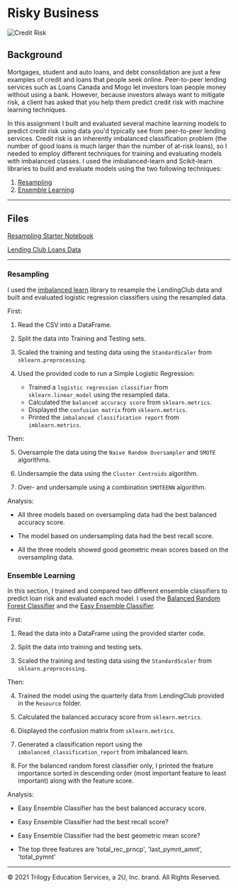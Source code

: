 # Risky Business
 
![Credit Risk](Images/credit-risk.jpg)

## Background

Mortgages, student and auto loans, and debt consolidation are just a few examples of credit and loans that people seek online. Peer-to-peer lending services such as Loans Canada and Mogo let investors loan people money without using a bank. However, because investors always want to mitigate risk, a client has asked that you help them predict credit risk with machine learning techniques.

In this assignment I built and evaluated several machine learning models to predict credit risk using data you'd typically see from peer-to-peer lending services. Credit risk is an inherently imbalanced classification problem (the number of good loans is much larger than the number of at-risk loans), so I needed to employ different techniques for training and evaluating models with imbalanced classes. I used the imbalanced-learn and Scikit-learn libraries to build and evaluate models using the two following techniques:

1. [Resampling](#Resampling)
2. [Ensemble Learning](#Ensemble-Learning)

- - -

## Files

[Resampling Starter Notebook](Starter_Code/credit_risk_resampling.ipynb)

[Lending Club Loans Data](Resources/LoanStats_2019Q1.csv.zip)

- - -

### Resampling

I used the [imbalanced learn](https://imbalanced-learn.readthedocs.io) library to resample the LendingClub data and built and evaluated logistic regression classifiers using the resampled data.

First:

1. Read the CSV into a DataFrame.

2. Split the data into Training and Testing sets.

3. Scaled the training and testing data using the `StandardScaler` from `sklearn.preprocessing`.

4. Used the provided code to run a Simple Logistic Regression:
    * Trained a `logistic regression classifier` from `sklearn.linear_model` using the resampled data.
    * Calculated the `balanced accuracy score` from `sklearn.metrics`.
    * Displayed the `confusion matrix` from `sklearn.metrics`.
    * Printed the `imbalanced classification report` from `imblearn.metrics`.

Then:

5. Oversample the data using the `Naive Random Oversampler` and `SMOTE` algorithms.

6. Undersample the data using the `Cluster Centroids` algorithm.

7. Over- and undersample using a combination `SMOTEENN` algorithm.


Analysis:

* All three models based on oversampling data had the best balanced accuracy score.
>
* The model based on undersampling data had the best recall score. 
>
* All the three models showed good geometric mean scores based on the oversampling data.

### Ensemble Learning

In this section, I trained and compared two different ensemble classifiers to predict loan risk and evaluated each model. I used the [Balanced Random Forest Classifier](https://imbalanced-learn.org/stable/references/generated/imblearn.ensemble.BalancedRandomForestClassifier.html) and the [Easy Ensemble Classifier](https://imbalanced-learn.org/stable/references/generated/imblearn.ensemble.EasyEnsembleClassifier.html). 

First:

1. Read the data into a DataFrame using the provided starter code.

2. Split the data into training and testing sets.

3. Scaled the training and testing data using the `StandardScaler` from `sklearn.preprocessing`.


Then:

4. Trained the model using the quarterly data from LendingClub provided in the `Resource` folder.

5. Calculated the balanced accuracy score from `sklearn.metrics`.

6. Displayed the confusion matrix from `sklearn.metrics`.

7. Generated a classification report using the `imbalanced_classification_report` from imbalanced learn.

8. For the balanced random forest classifier only, I printed the feature importance sorted in descending order (most important feature to least important) along with the feature score.


Analysis:

* Easy Ensemble Classifier has the best balanced accuracy score.

* Easy Ensemble Classifier had the best recall score?

* Easy Ensemble Classifier had the best geometric mean score?

* The top three features are 'total_rec_prncp', 'last_pymnt_amnt', 'total_pymnt'

- - -

© 2021 Trilogy Education Services, a 2U, Inc. brand. All Rights Reserved.
